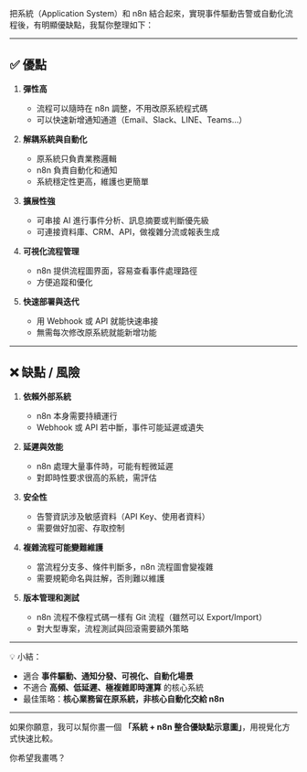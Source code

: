 把系統（Application System）和 n8n 結合起來，實現事件驅動告警或自動化流程後，有明顯優缺點，我幫你整理如下：

---

## ✅ 優點

1. **彈性高**

   * 流程可以隨時在 n8n 調整，不用改原系統程式碼
   * 可以快速新增通知通道（Email、Slack、LINE、Teams…）

2. **解耦系統與自動化**

   * 原系統只負責業務邏輯
   * n8n 負責自動化和通知
   * 系統穩定性更高，維護也更簡單

3. **擴展性強**

   * 可串接 AI 進行事件分析、訊息摘要或判斷優先級
   * 可連接資料庫、CRM、API，做複雜分流或報表生成

4. **可視化流程管理**

   * n8n 提供流程圖界面，容易查看事件處理路徑
   * 方便追蹤和優化

5. **快速部署與迭代**

   * 用 Webhook 或 API 就能快速串接
   * 無需每次修改原系統就能新增功能

---

## ❌ 缺點 / 風險

1. **依賴外部系統**

   * n8n 本身需要持續運行
   * Webhook 或 API 若中斷，事件可能延遲或遺失

2. **延遲與效能**

   * n8n 處理大量事件時，可能有輕微延遲
   * 對即時性要求很高的系統，需評估

3. **安全性**

   * 告警資訊涉及敏感資料（API Key、使用者資料）
   * 需要做好加密、存取控制

4. **複雜流程可能變難維護**

   * 當流程分支多、條件判斷多，n8n 流程圖會變複雜
   * 需要規範命名與註解，否則難以維護

5. **版本管理和測試**

   * n8n 流程不像程式碼一樣有 Git 流程（雖然可以 Export/Import）
   * 對大型專案，流程測試與回滾需要額外策略

---

💡 小結：

* 適合 **事件驅動、通知分發、可視化、自動化場景**
* 不適合 **高頻、低延遲、極複雜即時運算** 的核心系統
* 最佳策略：**核心業務留在原系統，非核心自動化交給 n8n**

---

如果你願意，我可以幫你畫一個 **「系統 + n8n 整合優缺點示意圖」**，用視覺化方式快速比較。

你希望我畫嗎？
